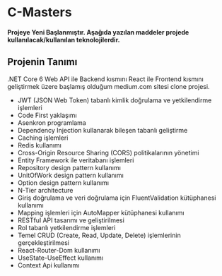 # C-Masters

#### Projeye Yeni Başlanmıştır. Aşağıda yazılan maddeler projede kullanılacak/kullanılan teknolojilerdir.

## Projenin Tanımı
.NET Core 6 Web API ile Backend kısmını React ile Frontend kısmını geliştirmek üzere başlamış olduğum medium.com sitesi clone projesi.

- JWT (JSON Web Token) tabanlı kimlik doğrulama ve yetkilendirme işlemleri
- Code First yaklaşımı
- Asenkron programlama
- Dependency Injection kullanarak bileşen tabanlı geliştirme
- Caching işlemleri
- Redis kullanımı
- Cross-Origin Resource Sharing (CORS) politikalarının yönetimi
- Entity Framework ile veritabanı işlemleri
- Repository design pattern kullanımı
- UnitOfWork design pattern kullanımı
- Option design pattern kullanımı
- N-Tier architecture
- Giriş doğrulama ve veri doğrulama için FluentValidation kütüphanesi kullanımı
- Mapping işlemleri için AutoMapper kütüphanesi kullanımı
- RESTful API tasarımı ve geliştirilmesi
- Rol tabanlı yetkilendirme işlemleri
- Temel CRUD (Create, Read, Update, Delete) işlemlerinin gerçekleştirilmesi
- React-Router-Dom kullanımı
- UseState-UseEffect kullanımı
- Context Api kullanımı

